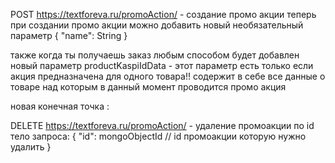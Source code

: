 POST https://textforeva.ru/promoAction/ - создание промо акции
теперь при создании промо акции можно добавить новый необязательный параметр
{
  "name": String
}

также когда ты получаешь заказ любым способом будет добавлен новый параметр
productKaspiIdData - этот параметр есть только если акция предназначена для одного товара!!
содержит в себе все данные о товаре над которым в данный момент проводится промо акция


новая конечная точка :

DELETE https://textforeva.ru/promoAction/ - удаление промоакции по id
тело запроса:
{
  "id": mongoObjectId // id промоакции которую нужно удалить
}